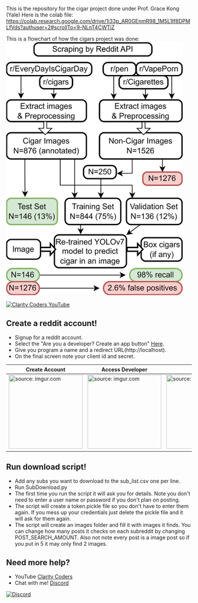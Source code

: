This is the repository for the cigar project done under Prof. Grace Kong (Yale)
Here is the colab file: https://colab.research.google.com/drive/1i33p_AR0GEnmR98_1M5L1If8DPMLfVds?authuser=2#scrollTo=9-NLnT4CWTiZ

This is a flowchart of how the cigars project was done:
<img src="https://github.com/keshariS/dataScrapers/blob/main/imageScraper_Reddit/cigar.png" width="480">


<a href="https://youtu.be/HubXt90MLfI" target="_blank"><img src="https://i.imgur.com/sG7xxyc.png" title="Clarity Coders YouTube" /></a>

## Create a reddit account!
- Signup for a reddit account.
- Select the "Are you a developer? Create an app button" <a href="https://reddit.com/prefs/apps"  target="_blank">Here</a>.
- Give you program a name and a redirect URL(http://<span></span>localhost).
- On the final screen note your client id and secret.

| Create Account | Access Developer | Name | ID and secret |
| --- | --- | --- | --- |
| <img src="https://i.imgur.com/l5tWhOW.png" title="source: imgur.com" width="200" height="200" /> | <img src="https://i.imgur.com/Ir7Nqx6.png" title="source: imgur.com" width="200" height="200" /> | <img src="https://i.imgur.com/1hoKGvH.png" title="source: imgur.com" width="200" height="200" /> | <img src="https://i.imgur.com/JmH5vBn.png" title="source: imgur.com" width="200" height="200" /> |

## Run download script!
- Add any subs you want to download to the sub_list.csv one per line.
- Run SubDownload.py
- The first time you run the script it will ask you for details. Note you don't need to enter a user name or password if you don't plan on posting.
- The script will create a token.pickle file so you don't have to enter them again. If you mess up your credentials just delete the pickle file and it will ask for them again.
- The script will create an images folder and fill it with images it finds. You can change how many posts it checks on each subreddit by changing POST_SEARCH_AMOUNT. Also not note every post is a image post so if you put in 5 it may only find 2 images.


## Need more help?
- YouTube <a href="https://www.youtube.com/claritycoders" target="_blank">Clarity Coders</a>
- Chat with me! <a href="https://discord.gg/cAWW5qq" target="_blank">Discord</a>

<a href="https://discord.gg/cAWW5qq"><img
                alt="Discord"
                src="https://img.shields.io/discord/709518323720912956?label=Discord&logo=discord&logoColor=ffffff&labelColor=7289DA&color=2c2f33"></a>
